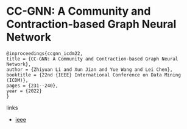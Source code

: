 # CC-GNN: A Community and Contraction-based Graph Neural Network

```
@inproceedings{ccgnn_icdm22,
title = {CC-GNN: A Community and Contraction-based Graph Neural Network},
author = {Zhiyuan Li and Xun Jian and Yue Wang and Lei Chen},
booktitle = {22nd {IEEE} International Conference on Data Mining (ICDM)},
pages = {231--240},
year = {2022}
}
```

links
- [ieee](https://doi.org/10.1109/ICDM54844.2022.00033)
